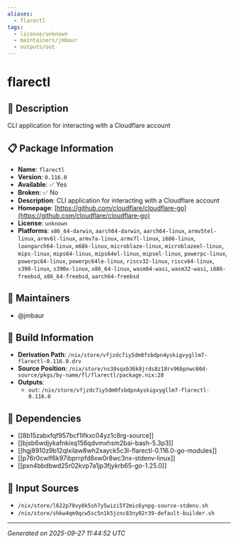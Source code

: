 ```yaml
---
aliases:
  - flarectl
tags:
  - license/unknown
  - maintainers/jmbaur
  - outputs/out
---
```


# flarectl

## 📝 Description

CLI application for interacting with a Cloudflare account

## 📋 Package Information

- **Name**: `flarectl`
- **Version**: `0.116.0`
- **Available**: ✅ Yes
- **Broken**: ✅ No
- **Description**: CLI application for interacting with a Cloudflare account
- **Homepage**: [https://github.com/cloudflare/cloudflare-go](https://github.com/cloudflare/cloudflare-go)
- **License**: `unknown`
- **Platforms**: `x86_64-darwin`, `aarch64-darwin`, `aarch64-linux`, `armv5tel-linux`, `armv6l-linux`, `armv7a-linux`, `armv7l-linux`, `i686-linux`, `loongarch64-linux`, `m68k-linux`, `microblaze-linux`, `microblazeel-linux`, `mips-linux`, `mips64-linux`, `mips64el-linux`, `mipsel-linux`, `powerpc-linux`, `powerpc64-linux`, `powerpc64le-linux`, `riscv32-linux`, `riscv64-linux`, `s390-linux`, `s390x-linux`, `x86_64-linux`, `wasm64-wasi`, `wasm32-wasi`, `i686-freebsd`, `x86_64-freebsd`, `aarch64-freebsd`
## 👥 Maintainers

- @jmbaur


## 🔧 Build Information

- **Derivation Path**: `/nix/store/vfjzdc7iy5dm0fsbdpn4yskigvygllm7-flarectl-0.116.0.drv`
- **Source Position**: `/nix/store/ns30sqxb36k8jrds8z18rv96bpnwc60d-source/pkgs/by-name/fl/flarectl/package.nix:28`
- **Outputs**:
  - `out`:  `/nix/store/vfjzdc7iy5dm0fsbdpn4yskigvygllm7-flarectl-0.116.0`

## 🔗 Dependencies

- [[8b15zabxfqf957bcf1ifkxc04yz1c8rg-source]]
- [[bjsb6wdjykafnkixq156qdvmxhsm2bai-bash-5.3p3]]
- [[hgj8910z9b12qlxilaw8wh2xayck5c3l-flarectl-0.116.0-go-modules]]
- [[p76r0cwlf6k97ibprrpfd8xw0r8wc3nx-stdenv-linux]]
- [[pxn4bbdbwd25r02kvp7a1jp3fjykrb65-go-1.25.0]]

## 📁 Input Sources

- `/nix/store/l622p70vy8k5sh7y5wizi5f2mic6ynpg-source-stdenv.sh`
- `/nix/store/shkw4qm9qcw5sc5n1k5jznc83ny02r39-default-builder.sh`

---
*Generated on 2025-09-27 11:44:52 UTC*
